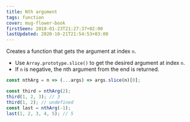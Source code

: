 ```yaml
---
title: Nth argument
tags: function
cover: mug-flower-book
firstSeen: 2018-01-23T21:27:37+02:00
lastUpdated: 2020-10-21T21:54:53+03:00
---
```


Creates a function that gets the argument at index `n`.

- Use `Array.prototype.slice()` to get the desired argument at index `n`.
- If `n` is negative, the nth argument from the end is returned.

```js
const nthArg = n => (...args) => args.slice(n)[0];
```

```js
const third = nthArg(2);
third(1, 2, 3); // 3
third(1, 2); // undefined
const last = nthArg(-1);
last(1, 2, 3, 4, 5); // 5
```
